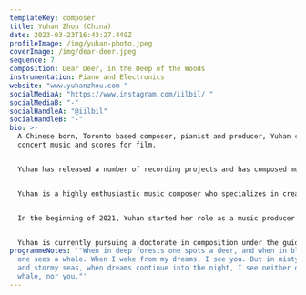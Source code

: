 ```yaml
---
templateKey: composer
title: Yuhan Zhou (China)
date: 2023-03-23T16:43:27.449Z
profileImage: /img/yuhan-photo.jpeg
coverImage: /img/dear-deer.jpeg
sequence: 7
composition: Dear Deer, in the Deep of the Woods
instrumentation: Piano and Electronics
website: "www.yuhanzhou.com "
socialMediaA: "https://www.instagram.com/iilbil/ "
socialMediaB: "-"
socialHandleA: "@iilbil"
socialHandleB: "-"
bio: >-
  A Chinese born, Toronto based composer, pianist and producer, Yuhan creates
  concert music and scores for film.


  Yuhan has released a number of recording projects and has composed music for Canadian ensembles. Her piece, “The Not-yet” is the winning prize of the 2022 Piano Trio Composition Competition at UofT led by Canadian ensemble, the Bedford Trio, which is premiered at 2023 New Music Festival. She is recently the composer-in-residency at University of Toronto Chamber Choir. Yuhan’s concert music has been showcased in performances across East Asia as well as North America.


  Yuhan is a highly enthusiastic music composer who specializes in creating soundtracks for visual media. Her portfolio includes a diverse range of projects such as animated productions, independent films, and advertisements. She recently scores music for 2021 HULU’s id Artists showcase advertisement. Yuhan composed the soundtrack for the film "Oop", which was recognized with the innovation award at the Ottawa Big Jump. In 2019, she had the pleasure of scoring music for the award-winning animated film "Gamble", which won the Best Animation category at the Forest City Film Festival and was an official selection at the Ottawa International Animation Festival and the Woodstock Film Festival.


  In the beginning of 2021, Yuhan started her role as a music producer and team lead at the headquarters of TIKTOK's parent company, ByteDance, in Beijing. She is responsible for overseeing the production of hundred of children's English songs and conducting interviews with other team members. Her outstanding work in this role earned her a spot bonus, which was the only bonus given among the 12 teams.


  Yuhan is currently pursuing a doctorate in composition under the guidance of Christos Hatzis and Gary Kulesha, and also studying orchestral conducting with Uri Mayer. She arrived in Canada in 2016 and engaged the film music and concert music field at that time.
programmeNotes: '"When in deep forests one spots a deer, and when in blue seas
  one sees a whale. When I wake from my dreams, I see you. But in misty forests
  and stormy seas, when dreams continue into the night, I see neither deer nor
  whale, nor you."'
---
```

